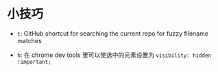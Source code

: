 # 小技巧

* `t`: GitHub shortcut for searching the current repo for fuzzy filename matches

* `h`: 在 chrome dev tools 里可以使选中的元素设置为 `visibility: hidden !important;`